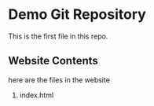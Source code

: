 # Demo Git Repository

This is the first file in this repo.

## Website Contents

here are the files in the website

1. index.html


